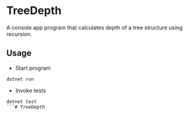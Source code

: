 # TreeDepth

A console app program that calculates depth of a tree structure using recursion.

## Usage

- Start program

```
dotnet run
```

- Invoke tests

```
dotnet test
```# TreeDepth